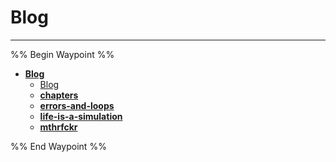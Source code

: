 # Blog

---

%% Begin Waypoint %%

- **[Blog](./Blog.md)**
  - [Blog](./Blog.md)
  - **[chapters](./chapters/chapters.md)**
  - **[errors-and-loops](./errors-and-loops/errors-and-loops.md)**
  - **[life-is-a-simulation](./life-is-a-simulation/life-is-a-simulation.md)**
  - **[mthrfckr](./mthrfckr/mthrfckr.md)**

%% End Waypoint %%
